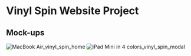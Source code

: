 # Vinyl Spin Website Project

## Mock-ups
![MacBook Air_vinyl_spin_home](https://user-images.githubusercontent.com/115663122/216279121-46e3b9e7-f098-46bc-b994-ed95ce45120c.png)   ![iPad Mini in 4 colors_vinyl_spin_modal](https://user-images.githubusercontent.com/115663122/216279210-d258f526-5854-4b52-8ac4-418ca4536b16.png)




